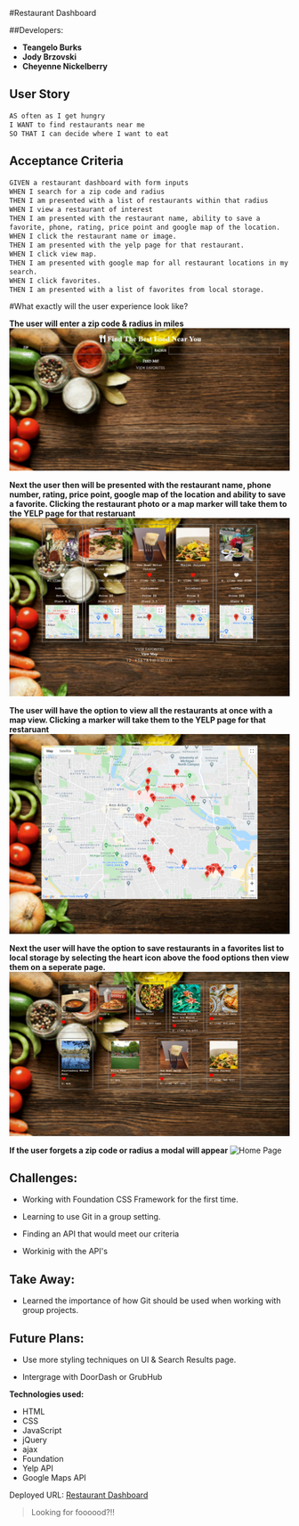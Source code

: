 #Restaurant Dashboard 

##Developers: 
* **Teangelo Burks**
* **Jody Brzovski**
* **Cheyenne Nickelberry**


## User Story

```
AS often as I get hungry
I WANT to find restaurants near me 
SO THAT I can decide where I want to eat
```

## Acceptance Criteria

```
GIVEN a restaurant dashboard with form inputs
WHEN I search for a zip code and radius
THEN I am presented with a list of restaurants within that radius
WHEN I view a restaurant of interest
THEN I am presented with the restaurant name, ability to save a favorite, phone, rating, price point and google map of the location.
WHEN I click the restaurant name or image.
THEN I am presented with the yelp page for that restaurant.
WHEN I click view map.
THEN I am presented with google map for all restaurant locations in my search.
WHEN I click favorites.
THEN I am presented with a list of favorites from local storage.
```

#What exactly will the user experience look like?

**The user will enter a zip code & radius in miles**
![Home Page](./assets/images/search.gif)

**Next the user then will be presented with the restaurant name, phone number, rating, price point, google map of the location and ability to save a favorite. Clicking the restaurant photo or a map marker will take them to the YELP page for that restaruant**
![Results Page](./assets/images/results.gif)

**The user will have the option to view all the restaurants at once with a map view.  Clicking a marker will take them to the YELP page for that restaruant**
![Map Page](./assets/images/map.gif)

**Next the user will have the option to save restaurants in a favorites list to local storage by selecting the heart icon above the food options then view them on a seperate page.**
![Favorites Page](./assets/images/favorites.gif)

**If the user forgets a zip code or radius a modal will appear**
![Home Page](./assets/images/radius.gif)


## Challenges:

* Working with Foundation CSS Framework for the first time.

* Learning to use Git in a group setting. 

* Finding an API that would meet our criteria

* Workinig with the API's


## Take Away:

* Learned the importance of how Git should be used when working with group projects.

## Future Plans:

* Use more styling techniques on UI & Search Results page.

* Intergrage with DoorDash or GrubHub

**Technologies used:**
* HTML
* CSS
* JavaScript
* jQuery
* ajax
* Foundation
* Yelp API
* Google Maps API



Deployed URL: [Restaurant Dashboard](https://teangelo1.github.io/restaurant-dashboard/)

>Looking for foooood?!!
